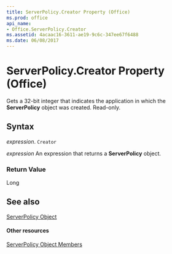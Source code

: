 ```yaml
---
title: ServerPolicy.Creator Property (Office)
ms.prod: office
api_name:
- Office.ServerPolicy.Creator
ms.assetid: 4acaac16-3611-ae19-9c6c-347ee67f6488
ms.date: 06/08/2017
---
```



# ServerPolicy.Creator Property (Office)

Gets a 32-bit integer that indicates the application in which the  **ServerPolicy** object was created. Read-only.


## Syntax

 _expression_. `Creator`

 _expression_ An expression that returns a **ServerPolicy** object.


### Return Value

Long


## See also


[ServerPolicy Object](serverpolicy-object-office.md)
#### Other resources


[ServerPolicy Object Members](serverpolicy-members-office.md)

